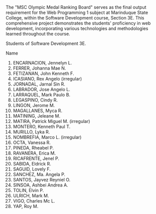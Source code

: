 

The "MSC Olympic Medal Ranking Board" serves as the final output requirement for the Web Programming 1 subject at Marinduque State College, within the Software Development course, Section 3E. This comprehensive project demonstrates the students' proficiency in web development, incorporating various technologies and methodologies learned throughout the course.

Students of Software Development 3E.

Name
1. ENCARNACION, Jennelyn L.
2. FERRER, Johanna Mae N.
3. FETIZANAN, John Kenneth F.
4. ICASIANO, Rex Angelo (irregular)
5. JORNADAL, Jarnal Sin R.
6. LABRADOR, Jose Angelo L.
7. LARRAQUEL, Mark Paulo B.
8. LEGASPINO, Cindy R.
9. LINGON, Jerome M.
10. MAGALLANES, Myca R.
11. MATINING, Jeleane M.
12. MATIRA, Patrick Miguel M. (irregular)
13. MONTERO, Kenneth Paul T.
14. MURILLO, Lyka R.
15. NOMBREFIA, Marco L. (irregular)
16. OCTA, Vanessa R.
17. PINEDA, Rheabel P.
18. RAVANERA, Erica M.
19. RICAFRENTE, Jenel P.
20. SABIDA, Eldrick R.
21. SAGUID, Lovely F.
22. SANCHEZ, Ma. Angela P.
23. SANTOS, Jayvez Reyniel O.
24. SINSOA, Ashbei Andrea A.
25. TOLIN, Elvin P.
26. ULRICH, Mark M.
27. VIGO, Charles Mc L.
28. YAP, Roy M.
